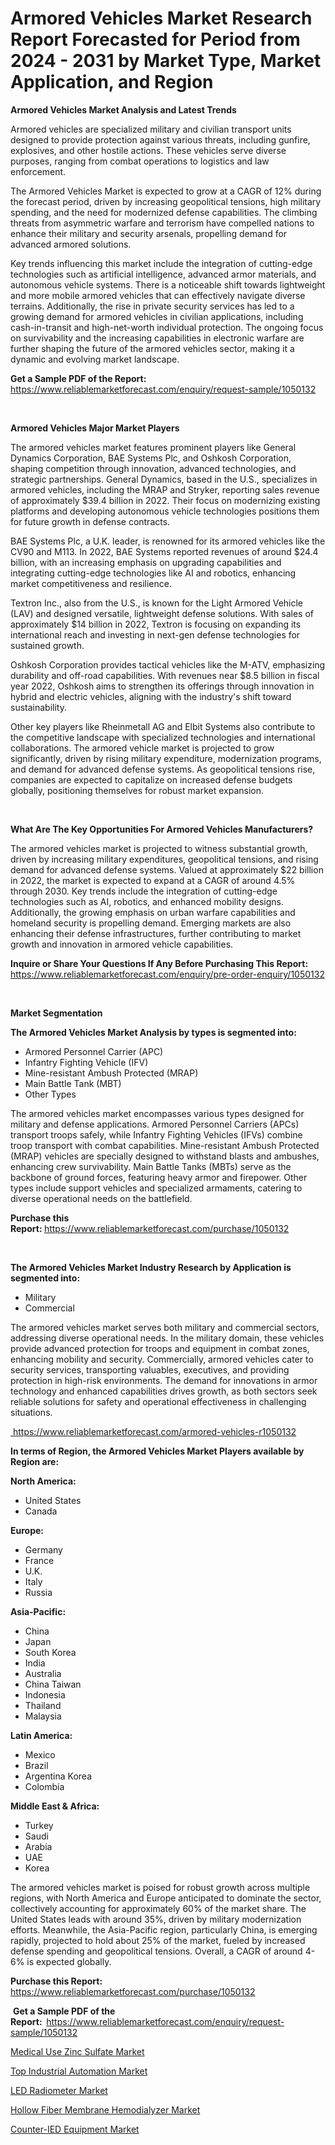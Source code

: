 <p><h1>Armored Vehicles Market Research Report Forecasted for Period from 2024 -  2031 by Market Type, Market Application, and Region</h1></p><p><strong>Armored Vehicles Market Analysis and Latest Trends</strong></p>
<p><p>Armored vehicles are specialized military and civilian transport units designed to provide protection against various threats, including gunfire, explosives, and other hostile actions. These vehicles serve diverse purposes, ranging from combat operations to logistics and law enforcement.</p><p>The Armored Vehicles Market is expected to grow at a CAGR of 12% during the forecast period, driven by increasing geopolitical tensions, high military spending, and the need for modernized defense capabilities. The climbing threats from asymmetric warfare and terrorism have compelled nations to enhance their military and security arsenals, propelling demand for advanced armored solutions.</p><p>Key trends influencing this market include the integration of cutting-edge technologies such as artificial intelligence, advanced armor materials, and autonomous vehicle systems. There is a noticeable shift towards lightweight and more mobile armored vehicles that can effectively navigate diverse terrains. Additionally, the rise in private security services has led to a growing demand for armored vehicles in civilian applications, including cash-in-transit and high-net-worth individual protection. The ongoing focus on survivability and the increasing capabilities in electronic warfare are further shaping the future of the armored vehicles sector, making it a dynamic and evolving market landscape.</p></p>
<p><strong>Get a Sample PDF of the Report:&nbsp;</strong> <a href="https://www.reliablemarketforecast.com/enquiry/request-sample/1050132?utm_campaign=1169&utm_medium=2&utm_source=Github&utm_content=ia&utm_term=25102024&utm_id=armored-vehicles">https://www.reliablemarketforecast.com/enquiry/request-sample/1050132</a></p>
<p>&nbsp;</p>
<p><strong>Armored Vehicles Major Market Players</strong></p>
<p><p>The armored vehicles market features prominent players like General Dynamics Corporation, BAE Systems Plc, and Oshkosh Corporation, shaping competition through innovation, advanced technologies, and strategic partnerships. General Dynamics, based in the U.S., specializes in armored vehicles, including the MRAP and Stryker, reporting sales revenue of approximately $39.4 billion in 2022. Their focus on modernizing existing platforms and developing autonomous vehicle technologies positions them for future growth in defense contracts.</p><p>BAE Systems Plc, a U.K. leader, is renowned for its armored vehicles like the CV90 and M113. In 2022, BAE Systems reported revenues of around $24.4 billion, with an increasing emphasis on upgrading capabilities and integrating cutting-edge technologies like AI and robotics, enhancing market competitiveness and resilience.</p><p>Textron Inc., also from the U.S., is known for the Light Armored Vehicle (LAV) and designed versatile, lightweight defense solutions. With sales of approximately $14 billion in 2022, Textron is focusing on expanding its international reach and investing in next-gen defense technologies for sustained growth.</p><p>Oshkosh Corporation provides tactical vehicles like the M-ATV, emphasizing durability and off-road capabilities. With revenues near $8.5 billion in fiscal year 2022, Oshkosh aims to strengthen its offerings through innovation in hybrid and electric vehicles, aligning with the industry's shift toward sustainability.</p><p>Other key players like Rheinmetall AG and Elbit Systems also contribute to the competitive landscape with specialized technologies and international collaborations. The armored vehicle market is projected to grow significantly, driven by rising military expenditure, modernization programs, and demand for advanced defense systems. As geopolitical tensions rise, companies are expected to capitalize on increased defense budgets globally, positioning themselves for robust market expansion.</p></p>
<p>&nbsp;</p>
<p><strong>What Are The Key Opportunities For Armored Vehicles Manufacturers?</strong></p>
<p><p>The armored vehicles market is projected to witness substantial growth, driven by increasing military expenditures, geopolitical tensions, and rising demand for advanced defense systems. Valued at approximately $22 billion in 2022, the market is expected to expand at a CAGR of around 4.5% through 2030. Key trends include the integration of cutting-edge technologies such as AI, robotics, and enhanced mobility designs. Additionally, the growing emphasis on urban warfare capabilities and homeland security is propelling demand. Emerging markets are also enhancing their defense infrastructures, further contributing to market growth and innovation in armored vehicle capabilities.</p></p>
<p><strong>Inquire or Share Your Questions If Any Before Purchasing This Report:</strong> <a href="https://www.reliablemarketforecast.com/enquiry/pre-order-enquiry/1050132?utm_campaign=1169&utm_medium=2&utm_source=Github&utm_content=ia&utm_term=25102024&utm_id=armored-vehicles">https://www.reliablemarketforecast.com/enquiry/pre-order-enquiry/1050132</a></p>
<p>&nbsp;</p>
<p><strong>Market Segmentation</strong></p>
<p><strong>The Armored Vehicles Market Analysis by types is segmented into:</strong></p>
<p><ul><li>Armored Personnel Carrier (APC)</li><li>Infantry Fighting Vehicle (IFV)</li><li>Mine-resistant Ambush Protected (MRAP)</li><li>Main Battle Tank (MBT)</li><li>Other Types</li></ul></p>
<p><p>The armored vehicles market encompasses various types designed for military and defense applications. Armored Personnel Carriers (APCs) transport troops safely, while Infantry Fighting Vehicles (IFVs) combine troop transport with combat capabilities. Mine-resistant Ambush Protected (MRAP) vehicles are specially designed to withstand blasts and ambushes, enhancing crew survivability. Main Battle Tanks (MBTs) serve as the backbone of ground forces, featuring heavy armor and firepower. Other types include support vehicles and specialized armaments, catering to diverse operational needs on the battlefield.</p></p>
<p><strong>Purchase this Report:&nbsp;</strong><a href="https://www.reliablemarketforecast.com/purchase/1050132?utm_campaign=1169&utm_medium=2&utm_source=Github&utm_content=ia&utm_term=25102024&utm_id=armored-vehicles">https://www.reliablemarketforecast.com/purchase/1050132</a></p>
<p>&nbsp;</p>
<p><strong>The Armored Vehicles Market Industry Research by Application is segmented into:</strong></p>
<p><ul><li>Military</li><li>Commercial</li></ul></p>
<p><p>The armored vehicles market serves both military and commercial sectors, addressing diverse operational needs. In the military domain, these vehicles provide advanced protection for troops and equipment in combat zones, enhancing mobility and security. Commercially, armored vehicles cater to security services, transporting valuables, executives, and providing protection in high-risk environments. The demand for innovations in armor technology and enhanced capabilities drives growth, as both sectors seek reliable solutions for safety and operational effectiveness in challenging situations.</p></p>
<p><a href="https://www.reliablemarketforecast.com/armored-vehicles-r1050132?utm_campaign=1169&utm_medium=2&utm_source=Github&utm_content=ia&utm_term=25102024&utm_id=armored-vehicles">&nbsp;https://www.reliablemarketforecast.com/armored-vehicles-r1050132</a></p>
<p><strong>In terms of Region, the Armored Vehicles Market Players available by Region are:</strong></p>
<p>
    <p> <strong> North America: </strong>
        <ul>
            <li>United States</li>
            <li>Canada</li>
        </ul>
        </p> 
    <p> <strong> Europe: </strong>
        <ul>
            <li>Germany</li>
            <li>France</li>
            <li>U.K.</li>
            <li>Italy</li>
            <li>Russia</li>
        </ul>
        </p> 
    <p> <strong> Asia-Pacific: </strong>
        <ul>
            <li>China</li>
            <li>Japan</li>
            <li>South Korea</li>
            <li>India</li>
            <li>Australia</li>
            <li>China Taiwan</li>
            <li>Indonesia</li>
            <li>Thailand</li>
            <li>Malaysia</li>
        </ul>
        </p> 
    <p> <strong> Latin America: </strong>
        <ul>
            <li>Mexico</li>
            <li>Brazil</li>
            <li>Argentina Korea</li>
            <li>Colombia</li>
        </ul>
        </p> 
    <p> <strong> Middle East & Africa: </strong>
        <ul>
            <li>Turkey</li>
            <li>Saudi</li>
            <li>Arabia</li>
            <li>UAE</li>
            <li>Korea</li>
        </ul>
    </p>
    </p>
<p><p>The armored vehicles market is poised for robust growth across multiple regions, with North America and Europe anticipated to dominate the sector, collectively accounting for approximately 60% of the market share. The United States leads with around 35%, driven by military modernization efforts. Meanwhile, the Asia-Pacific region, particularly China, is emerging rapidly, projected to hold about 25% of the market, fueled by increased defense spending and geopolitical tensions. Overall, a CAGR of around 4-6% is expected globally.</p></p>
<p><strong>Purchase this Report: </strong><a href="https://www.reliablemarketforecast.com/purchase/1050132?utm_campaign=1169&utm_medium=2&utm_source=Github&utm_content=ia&utm_term=25102024&utm_id=armored-vehicles">https://www.reliablemarketforecast.com/purchase/1050132</a></p>
<p>&nbsp;<strong>Get a Sample PDF of the Report:&nbsp;&nbsp;</strong><a href="https://www.reliablemarketforecast.com/enquiry/request-sample/1050132?utm_campaign=1169&utm_medium=2&utm_source=Github&utm_content=ia&utm_term=25102024&utm_id=armored-vehicles">https://www.reliablemarketforecast.com/enquiry/request-sample/1050132</a></p>
<p><strong></strong></p>
<p><p><a href="https://www.linkedin.com/pulse/driving-forces-global-medical-use-zinc-sulfate-market-trends-pqndf?utm_campaign=1169&utm_medium=2&utm_source=Github&utm_content=ia&utm_term=25102024&utm_id=armored-vehicles">Medical Use Zinc Sulfate Market</a></p><p><a href="https://github.com/nenitafam9o0/Market-Research-Report-List-1/blob/main/top-industrial-automation-market.md?utm_campaign=1169&utm_medium=2&utm_source=Github&utm_content=ia&utm_term=25102024&utm_id=armored-vehicles">Top Industrial Automation Market</a></p><p><a href="https://issuu.com/reportprime-2/docs/led-radiometer-market-size-2030.ppt_a4cab3f121a2b7?utm_campaign=1169&utm_medium=2&utm_source=Github&utm_content=ia&utm_term=25102024&utm_id=armored-vehicles">LED Radiometer Market</a></p><p><a href="https://www.linkedin.com/pulse/future-hollow-fiber-membrane-hemodialyzer-market-global-forecast-eo8uf?utm_campaign=1169&utm_medium=2&utm_source=Github&utm_content=ia&utm_term=25102024&utm_id=armored-vehicles">Hollow Fiber Membrane Hemodialyzer Market</a></p><p><a href="https://github.com/bailee2qhthar/Market-Research-Report-List-1/blob/main/counter-ied-equipment-market.md?utm_campaign=1169&utm_medium=2&utm_source=Github&utm_content=ia&utm_term=25102024&utm_id=armored-vehicles">Counter-IED Equipment Market</a></p></p>